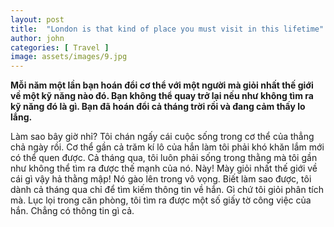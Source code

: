 ```yaml
---
layout: post
title:  "London is that kind of place you must visit in this lifetime"
author: john
categories: [ Travel ]
image: assets/images/9.jpg
---
```


**Mỗi năm một lần bạn hoán đổi cơ thể với một người mà giỏi nhất thế giới về một kỹ năng nào đó. Bạn không thể quay trở lại nếu như không tìm ra kỹ năng đó là gì. Bạn đã hoán đổi cả tháng trời rồi và đang cảm thấy lo lắng.**

Làm sao bây giờ nhỉ? Tôi chán ngấy cái cuộc sống trong cơ thể của thẳng chả ngày rồi. Cơ thể gần cả trăm kí lô của hắn làm tôi phải khó khăn lắm mới có thể quen được. Cả tháng qua, tôi luôn phải sống trong thằng mà tôi gần như không thể tìm ra được thế mạnh của nó. Này! Mày giỏi nhất thế giới về cái gì vậy hả thằng mập! Nó gào lên trong vô vọng. Biết làm sao được, tôi dành cả tháng qua chỉ để tìm kiếm thông tin về hắn. Gì chứ tôi giỏi phân tích mà. Lục lọi trong căn phòng, tôi tìm ra được một số giấy tờ công việc của hắn. Chẳng có thông tin gì cả. 
